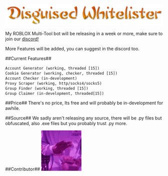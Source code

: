 ![](https://github.com/Zzaff/disguised-multibot/blob/main/logos/logo.png)


My ROBLOX Multi-Tool bot will be releasing in a week or more, make sure to join our [discord!](https://discord.gg/5ZuPsbJCKb)

More Features will be added, you can suggest in the discord too.

##Current Features##
```
Account Generator (working, threaded [15])
Cookie Generator (working, checker, threaded [15])
Account Checker (in-development)
Proxy Scraper (working, http/socks4/socks5)
Group Finder (working, threaded [15])
Group Claimer (in-development, threaded[15])
```

##Price##
There's no price, Its free and will probably be in-development for awhile.

##Source##
We sadly aren't releasing any source, there will be .py files but obfuscated, also .exe files but you probably trust .py more.


##Contributor##
![ImJake](https://github.com/Zzaff/disguised-multibot/blob/main/logos/imjake.gif)
